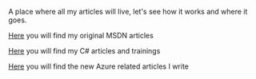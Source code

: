 A place where all my articles will live, let's see how it works and where it goes.

[Here](https://benperk.github.io/msdn/) you will find my original MSDN articles

[Here](csharp/) you will find my C# articles and trainings

[Here](azure/) you will find the new Azure related articles I write 
